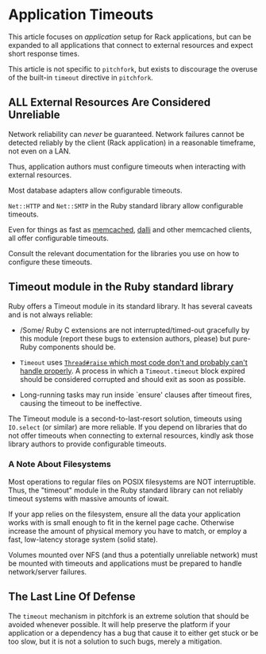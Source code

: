 # Application Timeouts

This article focuses on _application_ setup for Rack applications, but
can be expanded to all applications that connect to external resources
and expect short response times.

This article is not specific to `pitchfork`, but exists to discourage
the overuse of the built-in `timeout` directive in `pitchfork`.

## ALL External Resources Are Considered Unreliable

Network reliability can _never_ be guaranteed.  Network failures cannot
be detected reliably by the client (Rack application) in a reasonable
timeframe, not even on a LAN.

Thus, application authors must configure timeouts when interacting with
external resources.

Most database adapters allow configurable timeouts.

`Net::HTTP` and `Net::SMTP` in the Ruby standard library allow
configurable timeouts.

Even for things as fast as [memcached](https://memcached.org/),
[dalli](https://rubygems.org/gems/dalli) and other memcached clients,
all offer configurable timeouts.

Consult the relevant documentation for the libraries you use on
how to configure these timeouts.

## Timeout module in the Ruby standard library

Ruby offers a Timeout module in its standard library.  It has several
caveats and is not always reliable:

* /Some/ Ruby C extensions are not interrupted/timed-out gracefully by
  this module (report these bugs to extension authors, please) but
  pure-Ruby components should be.

* `Timeout` uses [`Thread#raise` which most code don't and probably can't
  handle properly](https://www.mikeperham.com/2015/05/08/timeout-rubys-most-dangerous-api/).
  A process in which a `Timeout.timeout` block expired
  should be considered corrupted and should exit as soon as possible.

* Long-running tasks may run inside `ensure' clauses after timeout
  fires, causing the timeout to be ineffective.

The Timeout module is a second-to-last-resort solution, timeouts using
`IO.select` (or similar) are more reliable. If you depend on libraries
that do not offer timeouts when connecting to external resources, kindly
ask those library authors to provide configurable timeouts.

### A Note About Filesystems

Most operations to regular files on POSIX filesystems are NOT
interruptible. Thus, the "timeout" module in the Ruby standard library
can not reliably timeout systems with massive amounts of iowait.

If your app relies on the filesystem, ensure all the data your
application works with is small enough to fit in the kernel page cache.
Otherwise increase the amount of physical memory you have to match, or
employ a fast, low-latency storage system (solid state).

Volumes mounted over NFS (and thus a potentially unreliable network)
must be mounted with timeouts and applications must be prepared to
handle network/server failures.

## The Last Line Of Defense

The `timeout` mechanism in pitchfork is an extreme solution that should
be avoided whenever possible.
It will help preserve the platform if your application or a dependency
has a bug that cause it to either get stuck or be too slow, but it is not a
solution to such bugs, merely a mitigation.
